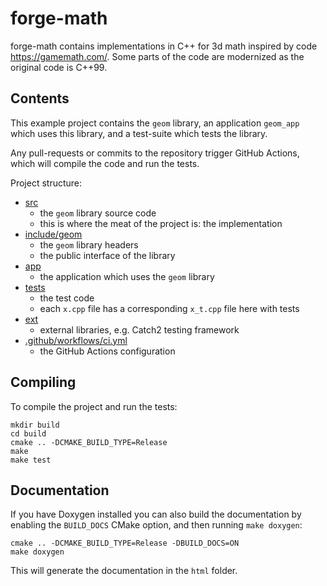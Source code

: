 # forge-math 
forge-math contains implementations in C++ for 3d math inspired by code https://gamemath.com/. Some parts of the code
are modernized as the original code is C++99.

## Contents

This example project contains the `geom` library,
an application `geom_app` which uses this library,
and a test-suite which tests the library.

Any pull-requests or commits to the repository trigger GitHub Actions,
which will compile the code and run the tests.

Project structure:

- [src](src)
  - the `geom` library source code
  - this is where the meat of the project is: the implementation
- [include/geom](include/geom)
  - the `geom` library headers
  - the public interface of the library
- [app](app)
  - the application which uses the `geom` library
- [tests](tests)
  - the test code
  - each `x.cpp` file has a corresponding `x_t.cpp` file here with tests
- [ext](ext)
  - external libraries, e.g. Catch2 testing framework
- [.github/workflows/ci.yml](.github/workflows/ci.yml)
  - the GitHub Actions configuration

## Compiling

To compile the project and run the tests:

```
mkdir build
cd build
cmake .. -DCMAKE_BUILD_TYPE=Release
make
make test
```

## Documentation

If you have Doxygen installed you can also build the documentation by enabling the `BUILD_DOCS` CMake option, and then running `make doxygen`:

```
cmake .. -DCMAKE_BUILD_TYPE=Release -DBUILD_DOCS=ON
make doxygen
```

This will generate the documentation in the `html` folder.